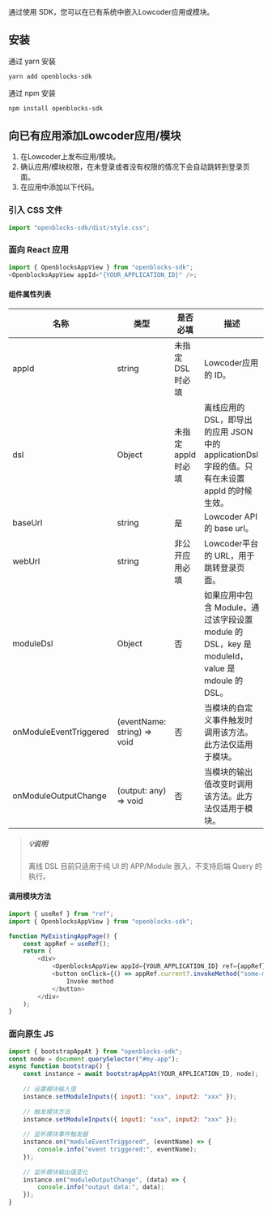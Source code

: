 通过使用 SDK，您可以在已有系统中嵌入Lowcoder应用或模块。

## 安装

通过 yarn 安装

```bash
yarn add openblocks-sdk
```

通过 npm 安装

```bash
npm install openblocks-sdk
```

## 向已有应用添加Lowcoder应用/模块

1. 在Lowcoder上发布应用/模块。
2. 确认应用/模块权限，在未登录或者没有权限的情况下会自动跳转到登录页面。
3. 在应用中添加以下代码。

### 引入 CSS 文件

```javascript
import "openblocks-sdk/dist/style.css";
```

### 面向 React 应用

```javascript
import { OpenblocksAppView } from "openblocks-sdk";
<OpenblocksAppView appId="{YOUR_APPLICATION_ID}" />;
```

#### 组件属性列表

|**名称**|**类型**|**是否必填**|**描述**|
| ------------------------| -----------------------------| ---------------------| -------------------------------------------------------------------------------------------------|
|appId|string|未指定 DSL 时必填|Lowcoder应用的 ID。|
|dsl|Object|未指定 appId 时必填|离线应用的 DSL，即导出的应用 JSON 中的 applicationDsl 字段的值。只有在未设置 appId 的时候生效。|
|baseUrl|string|是|Lowcoder API 的 base url。|
|webUrl|string|非公开应用必填|Lowcoder平台的 URL，用于跳转登录页面。|
|moduleDsl|Object|否|如果应用中包含 Module，通过该字段设置 module 的 DSL，key 是 moduleId，value 是 mdoule 的 DSL。|
|onModuleEventTriggered|(eventName: string) => void|否|当模块的自定义事件触发时调用该方法。此方法仅适用于模块。|
|onModuleOutputChange|(output: any) => void|否|当模块的输出值改变时调用该方法。此方法仅适用于模块。|

> ##### 💡说明
>
> 离线 DSL 目前只适用于纯 UI 的 APP/Module 嵌入，不支持后端 Query 的执行。

#### 调用模块方法

```javascript
import { useRef } from "ref";
import { OpenblocksAppView } from "openblocks-sdk";

function MyExistingAppPage() {
    const appRef = useRef();
    return (
        <div>
            <OpenblocksAppView appId={YOUR_APPLICATION_ID} ref={appRef} />;
            <button onClick={() => appRef.current?.invokeMethod("some-method-name")}>
                Invoke method
            </button>
        </div>
    );
}
```

### 面向原生 JS

```javascript
import { bootstrapAppAt } from "openblocks-sdk";
const node = document.querySelector("#my-app");
async function bootstrap() {
    const instance = await bootstrapAppAt(YOUR_APPLICATION_ID, node);
  
    // 设置模块输入值
    instance.setModuleInputs({ input1: "xxx", input2: "xxx" });
  
    // 触发模块方法
    instance.setModuleInputs({ input1: "xxx", input2: "xxx" });
  
    // 监听模块事件触发器
    instance.on("moduleEventTriggered", (eventName) => {
        console.info("event triggered:", eventName);
    });
  
    // 监听模块输出值变化
    instance.on("moduleOutputChange", (data) => {
        console.info("output data:", data);
    });
}
```